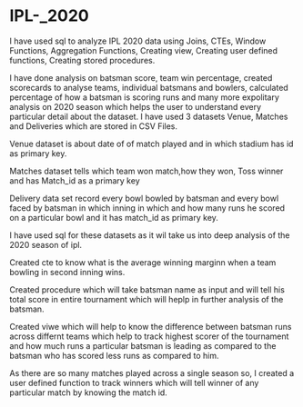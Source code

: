 # IPL-_2020
I have used sql to analyze IPL 2020 data using Joins, CTEs, Window Functions, Aggregation Functions, Creating view, Creating user defined functions, Creating stored procedures.

I have done analysis on batsman score, team win percentage, created scorecards to analyse teams, individual batsmans and bowlers, calculated percentage of how a batsman is scoring runs and many more expolitary analysis on 2020 season which helps the user to understand every particular detail about the dataset.
I have used 3 datasets Venue, Matches and Deliveries which are stored in CSV Files.

Venue dataset is about date of of match played and in which stadium has id as primary key.

Matches dataset tells which team won match,how they won, Toss winner and has Match_id as a primary key

Delivery data set record every bowl bowled by batsman and every bowl faced by batsman in which inning in which and how many runs he scored on a particular bowl and it has match_id as primary key.

I have used sql for these datasets as it wil take us into deep analysis of the 2020 season of ipl.

Created cte to know what is the average winning marginn when a team bowling in second inning wins.

Created procedure which will take batsman name as input and will tell his total score in entire tournament which will heplp in further analysis of the batsman.

Created viwe which will help to know the difference between batsman runs across differnt teams which help to track highest scorer of the tournament and how much runs a particular batsman is leading as compared to the batsman who has scored less runs as compared to him.

As there are so many matches played across a single season so, I created a user defined function to track winners which will tell winner of any particular match by knowing the match id.


